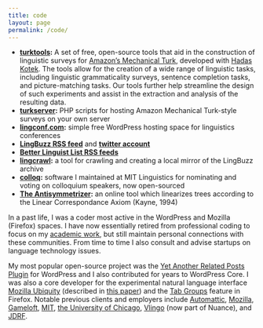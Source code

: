 ```yaml
---
title: code
layout: page
permalink: /code/
---
```


* **[turktools](http://turktools.net):** A set of free, open-source tools that aid in the construction of linguistic surveys for [Amazon’s Mechanical Turk](http://mturk.com), developed with [Hadas Kotek](http://hkotek.com). The tools allow for the creation of a wide range of linguistic tasks, including linguistic grammaticality surveys, sentence completion tasks, and picture-matching tasks. Our tools further help streamline the design of such experiments and assist in the extraction and analysis of the resulting data.
* **[turkserver](http://turktools.net/use/server.html):** PHP scripts for hosting Amazon Mechanical Turk-style surveys on your own server
* **[lingconf.com](http://lingconf.com):** simple free WordPress hosting space for linguistics conferences
* **[LingBuzz RSS feed](https://github.com/mitcho/lingbuzzrss)** and **[twitter account](http://twitter.com/lingbuzz)**
* **[Better Linguist List RSS feeds](/blog/projects/better-linguist-list-rss-feeds/)**
* **[lingcrawl](https://github.com/mitcho/lingcrawl):** a tool for crawling and creating a local mirror of the LingBuzz archive
* **[colloq](https://github.com/mitcho/colloq):** software I maintained at MIT Linguistics for nominating and voting on colloquium speakers, now open-sourced
* **[The Antisymmetrizer](/blog/antisymmetrizer/):** an online tool which linearizes trees according to the Linear Correspondance Axiom (Kayne, 1994)

In a past life, I was a coder most active in the WordPress and Mozilla (Firefox) spaces. I have now essentially retired from professional coding to focus on my [academic work][1], but still maintain personal connections with these communities. From time to time I also consult and advise startups on language technology issues.

My most popular open-source project was the [Yet Another Related Posts Plugin][3] for WordPress and I also contributed for years to WordPress Core. I was also a core developer for the experimental natural language interface [Mozilla Ubiquity][5] (described in [this paper](https://mitcho.com/research/ubiquity.html)) and the [Tab Groups][6] feature in Firefox. Notable previous clients and employers include [Automattic][7], [Mozilla][8], [Gameloft][9], [MIT][10], [the University of Chicago][11], [Vlingo][12] (now part of Nuance), and [JDRF][13].

 [1]: /academic
 [2]: http://github.com/mitcho
 [3]: http://yarpp.org
 [5]: https://mozillalabs.com/ubiquity
 [6]: https://support.mozilla.com/en-US/kb/what-are-tab-groups
 [7]: http://automattic.com
 [8]: http://mozilla.com
 [9]: http://gameloft.com
 [10]: http://web.mit.edu
 [11]: http://uchicago.edu
 [12]: http://vlingo.com
 [13]: http://www.jdrf.org/
